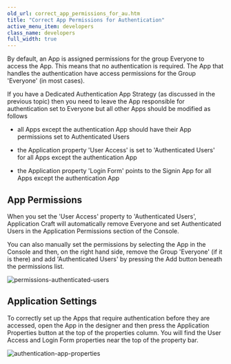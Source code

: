 ```yaml
---
old_url: correct_app_permissions_for_au.htm
title: "Correct App Permissions for Authentication"
active_menu_item: developers
class_name: developers
full_width: true
---
```



By default, an App is assigned permissions for the group Everyone to access the App. This means that no authentication is required. The App that handles the authentication have access permissions for the Group 'Everyone' (in most cases).

If you have a Dedicated Authentication App Strategy (as discussed in the previous topic) then you need to leave the App responsible for authentication set to Everyone but all other Apps should be modified as follows

 - all Apps except the authentication App should have their App permissions set to Authenticated Users

 - the Application property 'User Access' is set to 'Authenticated Users' for all Apps except the authentication App

 - the Application property 'Login Form' points to the Signin App for all Apps except the authentication App

## App Permissions

When you set the 'User Access' property to 'Authenticated Users', Application Craft will automatically remove Everyone and set Authenticated Users in the Application Permissions section of the Console.

You can also manually set the permissions by selecting the App in the Console and then, on the right hand side, remove the Group 'Everyone' (if it is there) and add 'Authenticated Users' by pressing the Add button beneath the permissions list.

![permissions-authenticated-users](/img/docs/permissions-authenticated-users.zoom50.png)

## Application Settings

To correctly set up the Apps that require authentication before they are accessed, open the App in the designer and then press the Application Properties button at the top of the properties column. You will find the User Access and Login Form properties near the top of the property bar.

![authentication-app-properties](/img/docs/authentication-app-properties.png)


